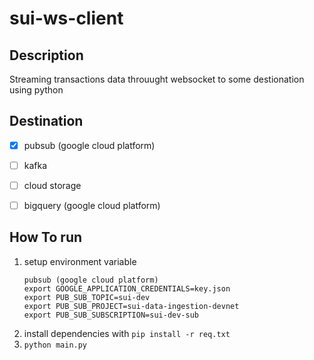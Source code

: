 # sui-ws-client

## Description
Streaming transactions data throuught websocket to some destionation using python

## Destination
- [x] pubsub (google cloud platform)
- [ ] kafka
- [ ] cloud storage
- [ ] bigquery (google cloud platform)



## How To run 
1. setup environment variable
    ```
    pubsub (google cloud platform)
    export GOOGLE_APPLICATION_CREDENTIALS=key.json
    export PUB_SUB_TOPIC=sui-dev
    export PUB_SUB_PROJECT=sui-data-ingestion-devnet
    export PUB_SUB_SUBSCRIPTION=sui-dev-sub
    ```
2. install dependencies with `pip install -r req.txt`
3. `python main.py`
